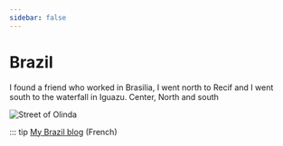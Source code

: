 ```yaml
---
sidebar: false
---
```


# Brazil

I found a friend who worked in Brasilia, I went north to Recif and I went south to the waterfall in Iguazu. 
Center, North and south

<img :src="$withBase('/img/rue_maroc_zero.jpg')" alt="Street of Olinda">

::: tip
[My Brazil blog](http://bresil.rouquin.me/) (French)
